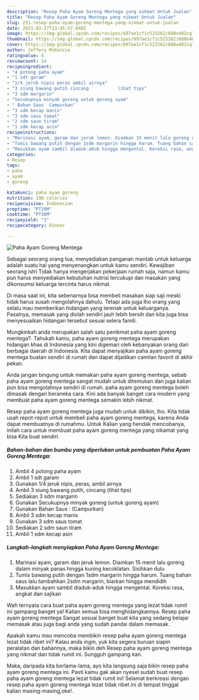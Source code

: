 ```yaml
---
description: "Resep Paha Ayam Goreng Mentega yang nikmat Untuk Jualan"
title: "Resep Paha Ayam Goreng Mentega yang nikmat Untuk Jualan"
slug: 251-resep-paha-ayam-goreng-mentega-yang-nikmat-untuk-jualan
date: 2021-03-27T13:45:57.648Z
image: https://img-global.cpcdn.com/recipes/697ae1cf1c523262/680x482cq70/paha-ayam-goreng-mentega-foto-resep-utama.jpg
thumbnail: https://img-global.cpcdn.com/recipes/697ae1cf1c523262/680x482cq70/paha-ayam-goreng-mentega-foto-resep-utama.jpg
cover: https://img-global.cpcdn.com/recipes/697ae1cf1c523262/680x482cq70/paha-ayam-goreng-mentega-foto-resep-utama.jpg
author: Jeffery McKenzie
ratingvalue: 4
reviewcount: 14
recipeingredient:
- "4 potong paha ayam"
- "1 sdt garam"
- "1/4 jeruk nipis peras ambil airnya"
- "3 siung bawang putih cincang           lihat tips"
- "3 sdm margarin"
- "Secukupnya minyak goreng untuk goreng ayam"
- " Bahan Saus  Campurkan"
- "3 sdm kecap manis"
- "3 sdm saus tomat"
- "2 sdm saun tiram"
- "1 sdm kecap asin"
recipeinstructions:
- "Marinasi ayam, garam dan jeruk lemon. Diamkan 15 menit lalu goreng dalam minyak panas hingga kuning kecoklatan. Sisihkan dulu"
- "Tumis bawang putih dengan 1sdm margarin hingga harum. Tuang bahan saus lalu tambahkan 2sdm margarin, biarkan hingga mendidih"
- "Masukkan ayam sambil diaduk-aduk hingga mengental. Koreksi rasa, angkat dan sajikan"
categories:
- Resep
tags:
- paha
- ayam
- goreng

katakunci: paha ayam goreng 
nutrition: 190 calories
recipecuisine: Indonesian
preptime: "PT39M"
cooktime: "PT38M"
recipeyield: "3"
recipecategory: Dinner

---
```



![Paha Ayam Goreng Mentega](https://img-global.cpcdn.com/recipes/697ae1cf1c523262/680x482cq70/paha-ayam-goreng-mentega-foto-resep-utama.jpg)

Sebagai seorang orang tua, menyediakan panganan mantab untuk keluarga adalah suatu hal yang menyenangkan untuk kamu sendiri. Kewajiban seorang istri Tidak hanya mengerjakan pekerjaan rumah saja, namun kamu pun harus menyediakan kebutuhan nutrisi tercukupi dan masakan yang dikonsumsi keluarga tercinta harus nikmat.

Di masa  saat ini, kita sebenarnya bisa membeli masakan siap saji meski tidak harus susah mengolahnya dahulu. Tetapi ada juga lho orang yang selalu mau memberikan hidangan yang terenak untuk keluarganya. Pasalnya, memasak yang diolah sendiri jauh lebih bersih dan kita juga bisa menyesuaikan hidangan tersebut sesuai selera famili. 



Mungkinkah anda merupakan salah satu penikmat paha ayam goreng mentega?. Tahukah kamu, paha ayam goreng mentega merupakan hidangan khas di Indonesia yang kini digemari oleh kebanyakan orang dari berbagai daerah di Indonesia. Kita dapat menyajikan paha ayam goreng mentega buatan sendiri di rumah dan dapat dijadikan camilan favorit di akhir pekan.

Anda jangan bingung untuk memakan paha ayam goreng mentega, sebab paha ayam goreng mentega sangat mudah untuk ditemukan dan juga kalian pun bisa mengolahnya sendiri di rumah. paha ayam goreng mentega boleh dimasak dengan beraneka cara. Kini ada banyak banget cara modern yang membuat paha ayam goreng mentega semakin lebih nikmat.

Resep paha ayam goreng mentega juga mudah untuk dibikin, lho. Kita tidak usah repot-repot untuk membeli paha ayam goreng mentega, karena Anda dapat membuatnya di rumahmu. Untuk Kalian yang hendak mencobanya, inilah cara untuk membuat paha ayam goreng mentega yang nikamat yang bisa Kita buat sendiri.

<!--inarticleads1-->

##### Bahan-bahan dan bumbu yang diperlukan untuk pembuatan Paha Ayam Goreng Mentega:

1. Ambil 4 potong paha ayam
1. Ambil 1 sdt garam
1. Gunakan 1/4 jeruk nipis, peras, ambil airnya
1. Ambil 3 siung bawang putih, cincang           (lihat tips)
1. Sediakan 3 sdm margarin
1. Gunakan Secukupnya minyak goreng (untuk goreng ayam)
1. Gunakan  Bahan Saus : (Campurkan)
1. Ambil 3 sdm kecap manis
1. Gunakan 3 sdm saus tomat
1. Sediakan 2 sdm saun tiram
1. Ambil 1 sdm kecap asin




<!--inarticleads2-->

##### Langkah-langkah menyiapkan Paha Ayam Goreng Mentega:

1. Marinasi ayam, garam dan jeruk lemon. Diamkan 15 menit lalu goreng dalam minyak panas hingga kuning kecoklatan. Sisihkan dulu
1. Tumis bawang putih dengan 1sdm margarin hingga harum. Tuang bahan saus lalu tambahkan 2sdm margarin, biarkan hingga mendidih
1. Masukkan ayam sambil diaduk-aduk hingga mengental. Koreksi rasa, angkat dan sajikan




Wah ternyata cara buat paha ayam goreng mentega yang lezat tidak rumit ini gampang banget ya! Kalian semua bisa menghidangkannya. Resep paha ayam goreng mentega Sangat sesuai banget buat kita yang sedang belajar memasak atau juga bagi anda yang sudah pandai dalam memasak.

Apakah kamu mau mencoba membikin resep paha ayam goreng mentega lezat tidak ribet ini? Kalau anda ingin, yuk kita segera buruan siapin peralatan dan bahannya, maka bikin deh Resep paha ayam goreng mentega yang nikmat dan tidak rumit ini. Sungguh gampang kan. 

Maka, daripada kita berlama-lama, ayo kita langsung saja bikin resep paha ayam goreng mentega ini. Pasti kamu gak akan nyesel sudah buat resep paha ayam goreng mentega lezat tidak rumit ini! Selamat berkreasi dengan resep paha ayam goreng mentega lezat tidak ribet ini di tempat tinggal kalian masing-masing,oke!.

